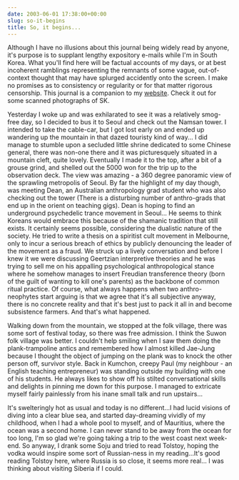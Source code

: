 ```yaml
---
date: 2003-06-01 17:38:00+00:00
slug: so-it-begins
title: So, it begins...
---
```


Although I have no illusions about this journal being widely read by anyone, it's purpose is to supplant lengthy expository e-mails while I'm in South Korea. What you'll find here will be factual accounts of my days, or at best incoherent ramblings representing the remnants of some vague, out-of-context thought that may have splurged accidently onto the screen. I make no promises as to consistency or regularity or for that matter rigorous censorship. This journal is a companion to my [website](http://www.geocities.com/antoinehenrigiraud/). Check it out for some scanned photographs of SK.

Yesterday I woke up and was exhilarated to see it was a relatively smog-free day, so I decided to bus it to Seoul and check out the Namsan tower. I intended to take the cable-car, but I got lost early on and ended up wandering up the mountain in that dazed touristy kind of way... I did manage to stumble upon a secluded little shrine dedicated to some Chinese general, there was non-one there and it was picturesquely situated in a mountain cleft, quite lovely. Eventually I made it to the top, after a bit of a grouse grind, and shelled out the 5000 won for the trip up to the observation deck. The view was amazing - a 360 degree panoramic view of the sprawling metropolis of Seoul. By far the highlight of my day though, was meeting Dean, an Australian anthropology grad student who was also checking out the tower (There is a disturbing number of anthro-grads that end up in the orient on teaching gigs). Dean is hoping to find an underground psychedelic trance movement in Seoul... He seems to think Koreans would embrace this because of the shamanic tradition that still exists. It certainly seems possible, considering the dualistic nature of the society. He tried to write a thesis on a spiritist cult movement in Melbourne, only to incur a serious breach of ethics by publicly denouncing the leader of the movement as a fraud. We struck up a lively conversation and before I knew it we were discussing Geertzian interpretive theories and he was trying to sell me on his appalling psychological anthropological stance where he somehow manages to insert Freudian transference theory (born of the guilt of wanting to kill one's parents) as the backbone of common ritual practice. Of course, what always happens when two anthro-neophytes start arguing is that we agree that it's all subjective anyway, there is no concrete reality and that it's best just to pack it all in and become subsistence farmers. And that's what happened.  

Walking down from the mountain, we stopped at the folk village, there was some sort of festival today, so there was free admission. I think the Suwon folk village was better. I couldn't help smiling when I saw them doing the plank-trampoline antics and remembered how I almost killed Jae-Jung because I thought the object of jumping on the plank was to knock the other person off, survivor style. Back in Kumchon, creepy Paul (my neighbour - an English teaching entrepreneur) was standing outside my building with one of his students. He always likes to show off his stilted conversational skills and delights in pinning me down for this purpose. I managed to extricate myself fairly painlessly from his inane small talk and run upstairs...  

It's swelteringly hot as usual and today is no different...I had lucid visions of diving into a clear blue sea, and started day-dreaming vividly of my childhood, when I had a whole pool to myself, and of Mauritius, where the ocean was a second home. I can never stand to be away from the ocean for too long, I'm so glad we're going taking a trip to the west coast next week-end. So anyway, I drank some Soju and tried to read Tolstoy, hoping the vodka would inspire some sort of Russian-ness in my reading...It's good reading Tolstoy here, where Russia is so close, it seems more real... I was thinking about visiting Siberia if I could.
